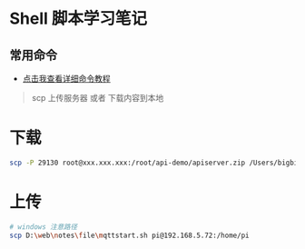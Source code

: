 # Shell 脚本学习笔记

## 常用命令

- [点击我查看详细命令教程](https://www.runoob.com/linux/linux-command-manual.html)

> scp 上传服务器 或者 下载内容到本地

# 下载

```bash
scp -P 29130 root@xxx.xxx.xxx:/root/api-demo/apiserver.zip /Users/bigbird/Down104
```

# 上传

```bash
# windows 注意路径
scp D:\web\notes\file\mqttstart.sh pi@192.168.5.72:/home/pi
```
